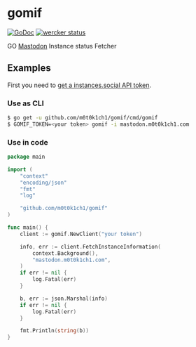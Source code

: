 # gomif

[![GoDoc](https://godoc.org/github.com/m0t0k1ch1/gomif?status.svg)](https://godoc.org/github.com/m0t0k1ch1/gomif) [![wercker status](https://app.wercker.com/status/3ed695cdfed9a63dd66b823302604041/s/master "wercker status")](https://app.wercker.com/project/byKey/3ed695cdfed9a63dd66b823302604041)

GO [Mastodon](https://github.com/tootsuite/mastodon) Instance status Fetcher

## Examples

First you need to [get a instances.social API token](https://instances.social/api/token).

### Use as CLI

``` sh
$ go get -u github.com/m0t0k1ch1/gomif/cmd/gomif
$ GOMIF_TOKEN=<your token> gomif -i mastodon.m0t0k1ch1.com
```

### Use in code

``` go
package main

import (
	"context"
	"encoding/json"
	"fmt"
	"log"

	"github.com/m0t0k1ch1/gomif"
)

func main() {
	client := gomif.NewClient("your token")

	info, err := client.FetchInstanceInformation(
		context.Background(),
		"mastodon.m0t0k1ch1.com",
	)
	if err != nil {
		log.Fatal(err)
	}

	b, err := json.Marshal(info)
	if err != nil {
		log.Fatal(err)
	}

	fmt.Println(string(b))
}
```
